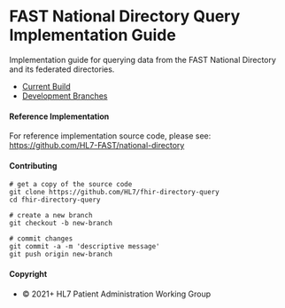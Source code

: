 # FAST National Directory Query Implementation Guide
Implementation guide for querying data from the FAST National Directory and its federated directories.  

- [Current Build](https://build.fhir.org/ig/HL7/fhir-directory-query)
- [Development Branches](https://build.fhir.org/ig/HL7/fhir-directory-query/branches)

#### Reference Implementation

For reference implementation source code, please see:
https://github.com/HL7-FAST/national-directory 


#### Contributing  

```shell
# get a copy of the source code
git clone https://github.com/HL7/fhir-directory-query 
cd fhir-directory-query

# create a new branch
git checkout -b new-branch

# commit changes
git commit -a -m 'descriptive message'
git push origin new-branch
```

#### Copyright
- © 2021+ HL7 Patient Administration Working Group
